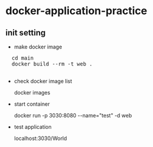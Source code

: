# docker-application-practice

## init setting

* make docker image
<pre>
  cd main
  docker build --rm -t web .
  </pre>
* check docker image list

  docker images
  
* start container

  docker run -p 3030:8080 --name="test" -d web
  
* test application

  localhost:3030/World
